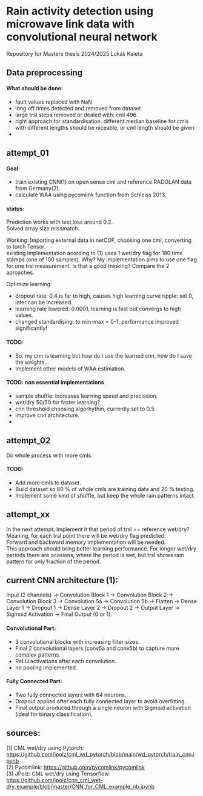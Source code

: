 # Rain activity detection using microwave link data with convolutional neural network

Repository for Masters thesis 2024/2025
Lukáš Kaleta  

## Data preprocessing

#### What should be done:
- fault values replaced with NaN
- long off times detected and removed from dataset
- large trsl steps removed or dealed with: cml 496
- right approach for standardisation. different median baseline for cmls with different lengths should be niceable, or cml length should be given.
- 

## attempt_01
#### Goal:  
- train existing CNN(1) on open sense cml and reference RADOLAN data from Germany(2). 
- calculate WAA using pycomlink function from Schleiss 2013. 

#### status:   
Prediction works with test loss around 0.2.  
Solved array size missmatch.  

Working: Importing external data in netCDF, choosing one cml, converting to torch Tensor.   
existing implementation acording to (1) uses 1 wet/dry flag for 180 time stamps (one of 100 samples). Why? My implementation aims to use one flag for one trsl measurement. Is that a good thinking? Compare the 2 aproaches.  

Optimize learning:   
- dropout rate: 0.4 is far to high, causes high learning curve ripple: set 0, later can be increased.  
- learning rate lowered: 0.0001, learning is fast but convergs to high values.  
- changed standardising: to min-max = 0-1, performance improved significantly!

#### TODO:
- So, my cnn is learning but how do I use the learned cnn, how do I save the weights...  
- Implement other models of WAA estimation.


#### TODO: non essential implementations   
- sample shuffle: increases learning speed and precission.  
- wet/dry 50/50 for faster learning?  
- cnn threshold choosing algorhythm, currently set to 0.5.
- improve cnn architecture.  
- 


## attempt_02
Do whole process with more cmls.  

#### TODO: 
- Add more cmls to dataset.  
- Build dataset so 80 % of whole cmls are training data and 20 % testing.  
- Implement some kind of shuffle, but keep the whole rain patterns intact.

## attempt_xx
In the next attempt. Implement it that period of trsl == reference wet/dry?  
Meaning, for each trsl point there will be wet/dry flag predicted.  
Forward and backward memory implementation will be needed.  
This approach should bring better learning performance. For longer wet/dry periods there are ocasions, where the period is wet, but trsl shows rain pattern for only fraction of the period.  


## current CNN architecture (1):
Input (2 channels) → Convolution Block 1 → Convolution Block 2 → Convolution Block 3 → Convolution 5a → Convolution 5b → Flatten → Dense Layer 1 → Dropout 1 → Dense Layer 2 → Dropout 2 → Output Layer → Sigmoid Activation → Final Output (0 or 1).  

#### Convolutional Part:
- 3 convolutional blocks with increasing filter sizes.  
- Final 2 convolutional layers (conv5a and conv5b) to capture more complex patterns.  
- ReLU activations after each convolution.  
- no pooling implemented.  

#### Fully Connected Part:
- Two fully connected layers with 64 neurons.  
- Dropout applied after each fully connected layer to avoid overfitting.  
- Final output produced through a single neuron with Sigmoid activation (ideal for binary classification).  

## sources:  
(1) CML wet/dry using Pytorch: https://github.com/jpolz/cml_wd_pytorch/blob/main/wd_pytorch/train_cnn.ipynb  
(2) Pycomlink: https://github.com/pycomlink/pycomlink  
(3) JPolz: CML wet/dry using Tensorflow: https://github.com/jpolz/cnn_cml_wet-dry_example/blob/master/CNN_for_CML_example_nb.ipynb  
